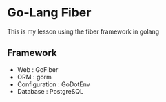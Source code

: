 # Go-Lang Fiber

This is my lesson using the fiber framework in golang

## Framework

- Web : GoFiber
- ORM : gorm
- Configuration : GoDotEnv
- Database : PostgreSQL
